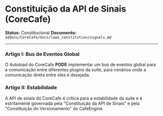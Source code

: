 # Constituição da API de Sinais (CoreCafe)

**Status:** Constitucional
**Documento:** `addons/CoreCafe/docs/laws_constitution/signals.md`

---

### **Artigo I: Bus de Eventos Global**

O Autoload do CoreCafe **PODE** implementar um bus de eventos global para a comunicação entre diferentes plugins da suíte, para cenários onde a comunicação direta entre eles é desejada.

### **Artigo II: Estabilidade**

A API de sinais do CoreCafe é crítica para a estabilidade da suíte e é estritamente governada pela "Constituição da API de Sinais" e pela "Constituição do Versionamento" do CafeEngine.
